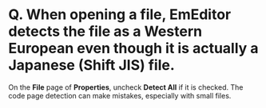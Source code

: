 # Q. When opening a file, EmEditor detects the file as a Western European even though it is actually a Japanese (Shift JIS) file.

On the **File** page of **Properties**, uncheck **Detect All** if it is checked.
The code page detection can make mistakes, especially with small files.
